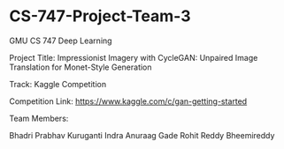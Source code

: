 # CS-747-Project-Team-3
GMU CS 747 Deep Learning

Project Title: Impressionist Imagery with CycleGAN: Unpaired Image Translation for Monet-Style Generation

Track: Kaggle Competition

Competition Link: https://www.kaggle.com/c/gan-getting-started

Team Members:

Bhadri Prabhav Kuruganti
Indra Anuraag Gade
Rohit Reddy Bheemireddy
